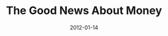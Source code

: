 ---
layout: message
category: message
series: "Big Bad Wolf"
title: "The Good News About Money"
date: 2012-01-14
message_id: 709
---